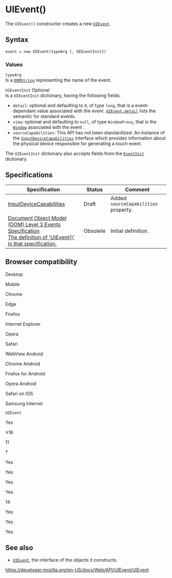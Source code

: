 UIEvent()
=========

The `UIEvent()` constructor creates a new [`UIEvent`](../uievent).

Syntax
------

    event = new UIEvent(typeArg [, UIEventInit])

### Values

`typeArg`  
Is a [`DOMString`](../domstring) representing the name of the event.

 `UIEventInit` <span class="badge inline optional">Optional</span>   
Is a `UIEventInit` dictionary, having the following fields:

-   `detail`: optional and defaulting to `0`, of type `long`, that is a event-dependant value associated with the event. [`UIEvent.detail`](detail) lists the semantic for standard events.
-   `view`: optional and defaulting to `null`, of type <span class="page-not-created">`WindowProxy`</span>, that is the [`Window`](../window) associated with the event .
-   `sourceCapabilities`: <span class="icon non-standard" viewbox="0 0 100 100" xmlns="http://www.w3.org/2000/svg" role="img"> This API has not been standardized. </span> An instance of the [`InputDeviceCapabilities`](../inputdevicecapabilities) interface which provides information about the physical device responsible for generating a touch event.

The `UIEventInit` dictionary also accepts fields from the [`EventInit`](../event/event) dictionary.

Specifications
--------------

<table><thead><tr class="header"><th>Specification</th><th>Status</th><th>Comment</th></tr></thead><tbody><tr class="odd"><td><a href="https://wicg.github.io/InputDeviceCapabilities/">InputDeviceCapabilities</a></td><td><span class="spec-draft">Draft</span></td><td>Added <code>sourceCapabilities</code> property.</td></tr><tr class="even"><td><a href="https://www.w3.org/TR/2014/WD-DOM-Level-3-Events-20140925/#interface-UIEvent">Document Object Model (DOM) Level 3 Events Specification<br />
<span class="small">The definition of 'UIEvent()' in that specification.</span></a></td><td><span class="spec-obsolete">Obsolete</span></td><td>Initial definition.</td></tr></tbody></table>

Browser compatibility
---------------------

Desktop

Mobile

Chrome

Edge

Firefox

Internet Explorer

Opera

Safari

WebView Android

Chrome Android

Firefox for Android

Opera Android

Safari on IOS

Samsung Internet

`UIEvent`

Yes

≤18

11

?

Yes

Yes

Yes

Yes

14

Yes

Yes

Yes

See also
--------

-   [`UIEvent`](../uievent), the interface of the objects it constructs.

<a href="https://developer.mozilla.org/en-US/docs/Web/API/UIEvent/UIEvent" class="_attribution-link">https://developer.mozilla.org/en-US/docs/Web/API/UIEvent/UIEvent</a>
